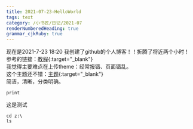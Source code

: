```yaml
---
title: 2021-07-23-HelloWorld
tags: text
category: /小书匠/日记/2021-07
renderNumberedHeading: true
grammar_cjkRuby: true
---
```

现在是2021-7-23 18:20 我创建了github的个人博客！！折腾了将近两个小时！  
参考的链接：[教程](https://www.cnblogs.com/wxyww/p/xiaoshujiang.html){:target="_blank"}     
我觉得主要难点在上传theme：经常报错、页面错乱。  
这个主题还不错：[主题](http://jekyllthemes.org/themes/elementary/){:target="_blank"}    
简洁，清晰，分类明确。

``` 
print
```  
这是测试
``` 
cd z:\  
ls  
```